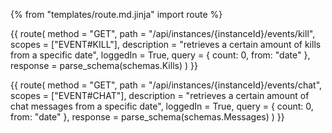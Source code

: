 {% from "templates/route.md.jinja" import route %}

{{ route(
  method = "GET",
  path = "/api/instances/{instanceId}/events/kill",
  scopes = ["EVENT#KILL"],
  description = "retrieves a certain amount of kills from a specific date",
  loggedIn = True,
  query = {
    count: 0,
    from: "date"
  },
  response = parse_schema(schemas.Kills)
) }}

{{ route(
  method = "GET",
  path = "/api/instances/{instanceId}/events/chat",
  scopes = ["EVENT#CHAT"],
  description = "retrieves a certain amount of chat messages from a specific date",
  loggedIn = True,
  query = {
    count: 0,
    from: "date"
  },
  response = parse_schema(schemas.Messages)
) }}